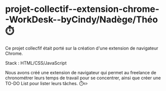 # projet-collectif--extension-chrome--WorkDesk--byCindy/Nadège/Théo ⏱️

Ce projet collecfif était porté sur la création d'une extension de navigateur Chrome.

Stack : HTML/CSS/JavaScript

Nous avons créé une extension de navigateur qui permet au freelance de chronométrer leurs temps de travail pour se concentrer, ainsi que créer une TO-DO List pour lister
leurs tâches. ⏱️✏️


